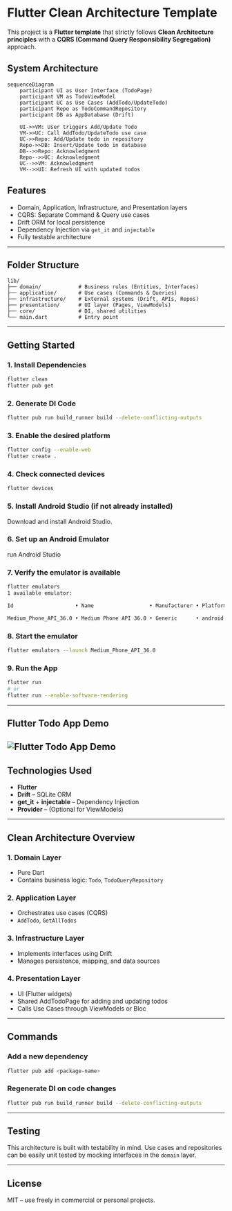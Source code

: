 # Flutter Clean Architecture Template

This project is a **Flutter template** that strictly follows **Clean Architecture principles** with a **CQRS (Command Query Responsibility Segregation)** approach.

## System Architecture
```mermaid
sequenceDiagram
    participant UI as User Interface (TodoPage)
    participant VM as TodoViewModel
    participant UC as Use Cases (AddTodo/UpdateTodo)
    participant Repo as TodoCommandRepository
    participant DB as AppDatabase (Drift)

    UI->>VM: User triggers Add/Update Todo
    VM->>UC: Call AddTodo/UpdateTodo use case
    UC->>Repo: Add/Update todo in repository
    Repo->>DB: Insert/Update todo in database
    DB-->>Repo: Acknowledgment
    Repo-->>UC: Acknowledgment
    UC-->>VM: Acknowledgment
    VM-->>UI: Refresh UI with updated todos
```

## Features

- Domain, Application, Infrastructure, and Presentation layers
- CQRS: Separate Command & Query use cases
- Drift ORM for local persistence
- Dependency Injection via `get_it` and `injectable`
- Fully testable architecture

---

## Folder Structure

```
lib/
├── domain/            # Business rules (Entities, Interfaces)
├── application/       # Use cases (Commands & Queries)
├── infrastructure/    # External systems (Drift, APIs, Repos)
├── presentation/      # UI layer (Pages, ViewModels)
├── core/              # DI, shared utilities
└── main.dart          # Entry point
```

---

## Getting Started

### 1. Install Dependencies
```bash
flutter clean
flutter pub get
```

### 2. Generate DI Code
```bash
flutter pub run build_runner build --delete-conflicting-outputs
```

### 3. Enable the desired platform
```bash
flutter config --enable-web
flutter create .
```

### 4. Check connected devices
```bash
flutter devices
```

### 5. Install Android Studio (if not already installed)
Download and install Android Studio.

### 6. Set up an Android Emulator
run Android Studio

### 7. Verify the emulator is available
```bash
flutter emulators
1 available emulator:

Id                    • Name                  • Manufacturer • Platform

Medium_Phone_API_36.0 • Medium Phone API 36.0 • Generic      • android
```

### 8. Start the emulator
```bash
flutter emulators --launch Medium_Phone_API_36.0
```

### 9. Run the App
```bash
flutter run
# or
flutter run --enable-software-rendering
```
---
## Flutter Todo App Demo
![Flutter Todo App Demo](doc/flutter-todo-app-demo.gif)
---

## Technologies Used

- **Flutter**
- **Drift** – SQLite ORM
- **get_it** + **injectable** – Dependency Injection
- **Provider** – (Optional for ViewModels)

---

## Clean Architecture Overview

### 1. Domain Layer
- Pure Dart
- Contains business logic: `Todo`, `TodoQueryRepository`

### 2. Application Layer
- Orchestrates use cases (CQRS)
- `AddTodo`, `GetAllTodos`

### 3. Infrastructure Layer
- Implements interfaces using Drift
- Manages persistence, mapping, and data sources

### 4. Presentation Layer
- UI (Flutter widgets)
- Shared AddTodoPage for adding and updating todos
- Calls Use Cases through ViewModels or Bloc

---

## Commands

### Add a new dependency
```bash
flutter pub add <package-name>
```

### Regenerate DI on code changes
```bash
flutter pub run build_runner build --delete-conflicting-outputs
```

---

## Testing

This architecture is built with testability in mind. Use cases and repositories can be easily unit tested by mocking interfaces in the `domain` layer.

---

## License

MIT – use freely in commercial or personal projects.
